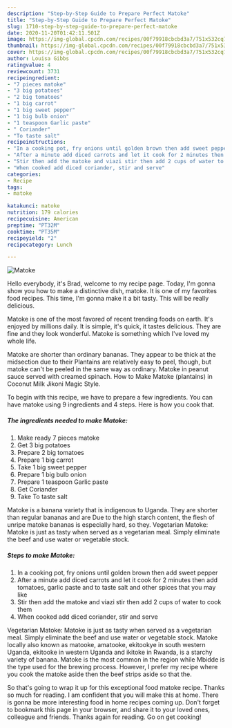 ```yaml
---
description: "Step-by-Step Guide to Prepare Perfect Matoke"
title: "Step-by-Step Guide to Prepare Perfect Matoke"
slug: 1710-step-by-step-guide-to-prepare-perfect-matoke
date: 2020-11-20T01:42:11.501Z
image: https://img-global.cpcdn.com/recipes/00f79918cbcbd3a7/751x532cq70/matoke-recipe-main-photo.jpg
thumbnail: https://img-global.cpcdn.com/recipes/00f79918cbcbd3a7/751x532cq70/matoke-recipe-main-photo.jpg
cover: https://img-global.cpcdn.com/recipes/00f79918cbcbd3a7/751x532cq70/matoke-recipe-main-photo.jpg
author: Louisa Gibbs
ratingvalue: 4
reviewcount: 3731
recipeingredient:
- "7 pieces matoke"
- "3 big potatoes"
- "2 big tomatoes"
- "1 big carrot"
- "1 big sweet pepper"
- "1 big bulb onion"
- "1 teaspoon Garlic paste"
- " Coriander"
- "To taste salt"
recipeinstructions:
- "In a cooking pot, fry onions until golden brown then add sweet pepper"
- "After a minute add diced carrots and let it cook for 2 minutes then add tomatoes, garlic paste and to taste salt and other spices that you may like"
- "Stir then add the matoke and viazi stir then add 2 cups of water to cook them"
- "When cooked add diced coriander, stir and serve"
categories:
- Recipe
tags:
- matoke

katakunci: matoke 
nutrition: 179 calories
recipecuisine: American
preptime: "PT32M"
cooktime: "PT35M"
recipeyield: "2"
recipecategory: Lunch

---
```



![Matoke](https://img-global.cpcdn.com/recipes/00f79918cbcbd3a7/751x532cq70/matoke-recipe-main-photo.jpg)

Hello everybody, it's Brad, welcome to my recipe page. Today, I'm gonna show you how to make a distinctive dish, matoke. It is one of my favorites food recipes. This time, I'm gonna make it a bit tasty. This will be really delicious.

Matoke is one of the most favored of recent trending foods on earth. It's enjoyed by millions daily. It is simple, it's quick, it tastes delicious. They are fine and they look wonderful. Matoke is something which I've loved my whole life.

Matoke are shorter than ordinary bananas. They appear to be thick at the midsection due to their Plantains are relatively easy to peel, though, but matoke can&#39;t be peeled in the same way as ordinary. Matoke in peanut sauce served with creamed spinach. How to Make Matoke (plantains) in Coconut Milk Jikoni Magic Style.


To begin with this recipe, we have to prepare a few ingredients. You can have matoke using 9 ingredients and 4 steps. Here is how you cook that.

<!--inarticleads1-->

##### The ingredients needed to make Matoke:

1. Make ready 7 pieces matoke
1. Get 3 big potatoes
1. Prepare 2 big tomatoes
1. Prepare 1 big carrot
1. Take 1 big sweet pepper
1. Prepare 1 big bulb onion
1. Prepare 1 teaspoon Garlic paste
1. Get  Coriander
1. Take To taste salt


Matoke is a banana variety that is indigenous to Uganda. They are shorter than regular bananas and are Due to the high starch content, the flesh of unripe matoke bananas is especially hard, so they. Vegetarian Matoke: Matoke is just as tasty when served as a vegetarian meal. Simply eliminate the beef and use water or vegetable stock. 

<!--inarticleads2-->

##### Steps to make Matoke:

1. In a cooking pot, fry onions until golden brown then add sweet pepper
1. After a minute add diced carrots and let it cook for 2 minutes then add tomatoes, garlic paste and to taste salt and other spices that you may like
1. Stir then add the matoke and viazi stir then add 2 cups of water to cook them
1. When cooked add diced coriander, stir and serve


Vegetarian Matoke: Matoke is just as tasty when served as a vegetarian meal. Simply eliminate the beef and use water or vegetable stock. Matoke locally also known as matooke, amatooke, ekitookye in south western Uganda, ekitooke in western Uganda and ikitoke in Rwanda, is a starchy variety of banana. Matoke is the most common in the region while Mbidde is the type used for the brewing process. However, I prefer my recipe where you cook the matoke aside then the beef strips aside so that the. 

So that's going to wrap it up for this exceptional food matoke recipe. Thanks so much for reading. I am confident that you will make this at home. There is gonna be more interesting food in home recipes coming up. Don't forget to bookmark this page in your browser, and share it to your loved ones, colleague and friends. Thanks again for reading. Go on get cooking!
